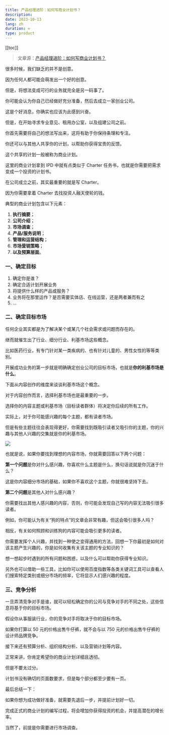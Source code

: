 ```yaml
---
title: 产品经理进阶：如何写商业计划书？
description: 
date: 2023-10-13
lang: zh
duration: ∞
type: product
---
```

[[toc]]

> 文章源：[产品经理进阶：如何写商业计划书？](https://www.woshipm.com/share/5917725.html)

很多时候，我们缺乏的并不是创意。

因为任何人都可能会萌发出一个好的创意。

但是，将想法变成可行的业务就完全是另一码事了。

你可能会认为你自己已经做好充分准备，然后去成立一家创业公司。

这是个好消息，你确实也应该为此感到兴奋。

但是，在开始寻求专业意见、租用办公室，以及组建公司之前。

你首先需要将自己的想法写出来，这将有助于你保持条理和专注。

你还可以与其他人共享你的计划，以帮助你获得宝贵的反馈。

这个共享的计划一般被称为商业计划。

这里的商业计划拿到 IPD 中就有点类似于 Charter 任务书，也就是你需要把需求变成一个投资的计划书。

在公司成立之前，其实最重要的就是写 Charter。

因为你需要拿着 Charter 去找投资人融天使轮的钱。

典型的商业计划包含以下元素：

1. **执行摘要**；
2. **公司介绍**；
3. **市场调查**；
4. **产品/服务说明**；
5. **管理和运营结构**；
6. **市场营销策略**；
7. **以及预算层面**。

### 一、确定目标

1. 确定你是谁？
2. 确定合适计划开展业务
3. 将提供什么样的产品或服务？
4. 业务将在那里运作？是否需要实体店、在线运营，还是两者兼而有之
5. ...

### 二、确定目标市场

任何企业其实都是为了解决某个或某几个社会需求或问题而存在的。

继而就催生出了行业、细分行业、利基市场这些概念。

比如医药行业，有专门针对某一类疾病的、也有针对儿童的、男性女性的等等类别。

开展成功业务的第一步就是明确确定创业公司的目标市场，也就是**你的利基市场是什么**。

下面从内容创作的维度来谈谈利基市场这个概念。

对于内容创作而言，选择利基市场也是最重要的一步。

选择你的内容主题或利基市场（目标读者群体）将决定你后续的所有工作。

实际上，对于你可能感兴趣的每个主题，都有读者市场。

但是有些主题往往会表现得更好，你需要找到既吸引读者又吸引你的主题，你的兴趣与其他人兴趣的交集就是你的利基市场。

![](https://cdn.jsdelivr.net/gh/senong2000/image/20231013143302.png)

也就是说，如果你要找到理想的内容市场，你就需要回答以下两个问题：

**第一个问题**是你对什么感兴趣，你喜欢什么主题是什么，换句话说就是你沉迷于什么？

这是你内容细分市场的基础，如果你不喜欢这个主题，你就很难坚持下去。

**第二个问题**是其他人对什么感兴趣？

你需要找出其他人感兴趣的内容，否则，你可能会发现自己写的内容无法吸引很多读者。

例如，你可能认为有关“狗的特点”的文章会非常有趣，但这会吸引很多人吗？

相反，有关如何照顾和训练狗的内容可能会吸引更多的读者。

你需要发挥个人兴趣，并找到一种使之变得通用的方法，回想一下你最初是如何对该主题产生兴趣的，你是如何收集有关该主题的专业知识的？

想一想起步时遇到的所有问题和困惑，以及什么可以帮助你获得专业知识。

另外也可以借助一些工具，比如你可以使用百度指数等各类关键词工具可以查看人们搜索特定类别或细分市场的频率，它将显示人们感兴趣的程度。

### 三、竞争分析

一旦弄清竞争对手是谁，就可以轻松确定你的公司与竞争对手的不同之处，这些信息将基于你的目标市场。

假设你从事服装行业，你的竞争对手将取决于你的目标市场。

如果你打算以 50 元的价格出售牛仔裤，就不会与以 750 元的价格出售牛仔裤的设计师品牌竞争。

接下来还有预算分析、组织结构分析、以及营销计划等内容。

正常来讲，你肯定希望你的商业计划详细且透彻。

但是不要太过分。

计划书没有确切的页面数要求，但是每个部分都至少要有一页。

最后总结一下：

如果你想为成功做好准备，就需要先退后一步，并提前计划好一切。

完成正式的商业计划的编写过程，将会增加你获得投资的机会，并提高潜在的增长率。

当然了，前提是你需要进行市场调查。